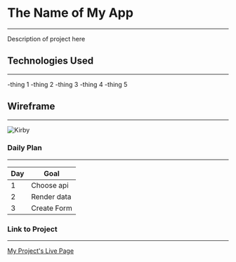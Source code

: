 # The Name of My App
---
Description of project here
## Technologies Used
---
-thing 1
-thing 2
-thing 3
-thing 4
-thing 5
## Wireframe
---
![Kirby](https://assets.nintendo.com/image/upload/f_auto/q_auto/dpr_2.625/c_scale,w_400/ncom/en_US/merchandising/Character%20Portals/1600x1600_NCOM_Home_Characters_Kirby) 
### Daily Plan
---
| Day | Goal |
|-----|------|
|  1  | Choose api  |
|  2  | Render data |
|  3  | Create Form |

### Link to Project
---
[My Project's Live Page](https://aserene.github.io/project-1/)